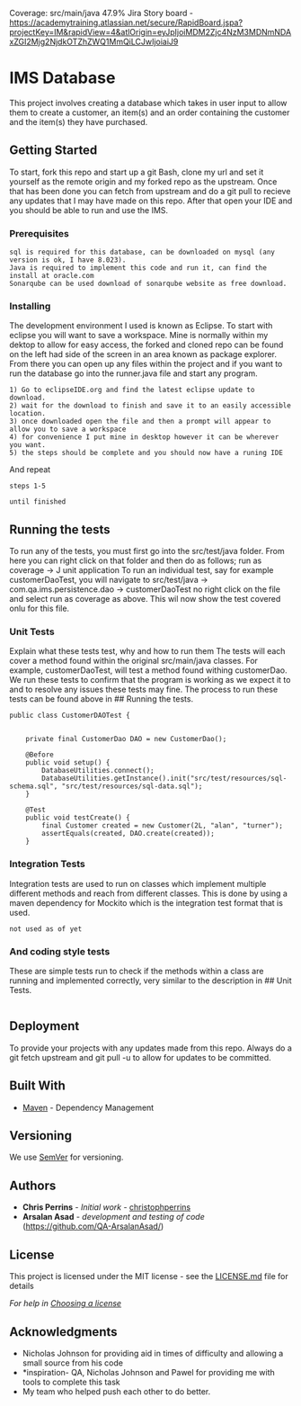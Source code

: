Coverage: src/main/java 47.9%
Jira Story board - https://academytraining.atlassian.net/secure/RapidBoard.jspa?projectKey=IM&rapidView=4&atlOrigin=eyJpIjoiMDM2Zjc4NzM3MDNmNDAxZGI2Mjg2NjdkOTZhZWQ1MmQiLCJwIjoiaiJ9
# IMS Database 

This project involves creating a database which takes in user input to allow them to create a customer, an item(s) and an order containing the customer and the item(s) they have purchased.

## Getting Started
To start, fork this repo and start up a git Bash, clone my url and set it yourself as the remote origin and my forked repo as the upstream. Once that has been done you can fetch from upstream and do a git pull to recieve any updates that I may have made on this repo. After that open your IDE and you should be able to run and use the IMS.


### Prerequisites


```
sql is required for this database, can be downloaded on mysql (any version is ok, I have 8.023).
Java is required to implement this code and run it, can find the install at oracle.com
Sonarqube can be used download of sonarqube website as free download.
```

### Installing

The development environment I used is known as Eclipse. To start with eclipse you will want to save a workspace. Mine is normally within my dektop to allow for easy access, the forked and cloned repo can be found on the left had side of the screen in an area known as package explorer. From there you can open up any files within the project and if you want to run the database go into the runner.java file and start any program.
```
1) Go to eclipseIDE.org and find the latest eclipse update to download.
2) wait for the download to finish and save it to an easily accessible location.
3) once downloaded open the file and then a prompt will appear to allow you to save a workspace
4) for convenience I put mine in desktop however it can be wherever you want.
5) the steps should be complete and you should now have a runing IDE
```

And repeat

```
steps 1-5

until finished
```

## Running the tests

To run any of the tests, you must first go into the src/test/java folder. From here you can right click on that folder and then do as follows;
run as coverage -> J unit application
To run an individual test, say for example customerDaoTest, you will navigate to src/test/java -> com.qa.ims.persistence.dao -> customerDaoTest
no right click on the file and select run as coverage as above.
This wil now show the test covered onlu for this file.

### Unit Tests 

Explain what these tests test, why and how to run them
The tests will each cover a method found within the original src/main/java classes. For example, customerDaoTest, will test a method found withing customerDao.
We run these tests to confirm that the program is working as we expect it to and to resolve any issues these tests may fine. The process to run these tests can be found above in ## Running the tests.

```->
public class CustomerDAOTest {


    private final CustomerDao DAO = new CustomerDao();

    @Before
    public void setup() {
        DatabaseUtilities.connect();
        DatabaseUtilities.getInstance().init("src/test/resources/sql-schema.sql", "src/test/resources/sql-data.sql"); 
    }

    @Test
    public void testCreate() {
        final Customer created = new Customer(2L, "alan", "turner");
        assertEquals(created, DAO.create(created));
    }
```

### Integration Tests 
Integration tests are used to run on classes which implement multiple different methods and reach from different classes. This is done by using a maven dependency for Mockito which is the integration test format that is used.

```
not used as of yet
```

### And coding style tests

These are simple tests run to check if the methods within a class are running and implemented correctly, very similar to the description in ## Unit Tests.

```

```

## Deployment

To provide your projects with any updates made from this repo. Always do a git fetch upstream and git pull -u to allow for updates to be committed.

## Built With

* [Maven](https://maven.apache.org/) - Dependency Management

## Versioning

We use [SemVer](http://semver.org/) for versioning.

## Authors

* **Chris Perrins** - *Initial work* - [christophperrins](https://github.com/christophperrins)
* **Arsalan Asad** - *development and testing of code* (https://github.com/QA-ArsalanAsad/)

## License

This project is licensed under the MIT license - see the [LICENSE.md](LICENSE.md) file for details 

*For help in [Choosing a license](https://choosealicense.com/)*

## Acknowledgments

* Nicholas Johnson for providing aid in times of difficulty and allowing a small source from his code
* *inspiration- QA, Nicholas Johnson and Pawel for providing me with tools to complete this task
* My team who helped push each other to do better.
